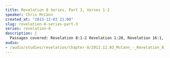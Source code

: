 ```yaml
--- 
title: Revelation 8 Series, Part 3, Verses 1-2
speaker: Chris McCann
created_at: "2013-12-03 21:00"
slug: revelation-8-series-part-3
series: revelation-8
description: |
  Passages covered: Revelation 8:1-2 Revelation 1:20, Revelation 16:1, Revelation 15:6, Revelation 19:7-8, Ezekiel 9:1-7, Revelation 7:3, Revelation 1:10-11.
audio: 
- /audio/studies/revelation/chapter-8/2013.12.03_McCann_-_Revelation_8_Series_Part_3.yaml
---
```

